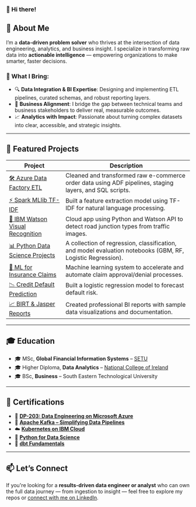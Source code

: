 ### 👋 Hi there!

## 🚀 About Me

I’m a **data-driven problem solver** who thrives at the intersection of data engineering, analytics, and business insight. I specialize in transforming raw data into **actionable intelligence** — empowering organizations to make smarter, faster decisions.

### 🧠 What I Bring:

- 🔍 **Data Integration & BI Expertise**: Designing and implementing ETL pipelines, curated schemas, and robust reporting layers.
- 🤝 **Business Alignment**: I bridge the gap between technical teams and business stakeholders to deliver real, measurable outcomes.
- 📈 **Analytics with Impact**: Passionate about turning complex datasets into clear, accessible, and strategic insights.

---

## 💼 Featured Projects

| Project | Description |
|--------|-------------|
| [🛠 Azure Data Factory ETL](https://github.com/JJRyan0/ETL_Raw_Transform_Curated_Schema/blob/main/README.md) | Cleaned and transformed raw e-commerce order data using ADF pipelines, staging layers, and SQL scripts. |
| [⚡️ Spark MLlib TF-IDF](https://github.com/JJRyan0/john-python-jupyter-notebooks/blob/master/Apache%20Spark%20(MLlib)%20-%20%20Extracting%20Text%20Features%20for%20TF-IDF.ipynb) | Built a feature extraction model using TF-IDF for natural language processing. |
| [🤖 IBM Watson Visual Recognition](https://github.com/JJRyan0/ibm-watson-visual-recognition-system-identifying-junction-types) | Cloud app using Python and Watson API to detect road junction types from traffic images. |
| [📊 Python Data Science Projects](https://github.com/JJRyan0/john-python-jupyter-notebooks) | A collection of regression, classification, and model evaluation notebooks (GBM, RF, Logistic Regression). |
| [🧠 ML for Insurance Claims](https://gist.github.com/JJRyan0/0625271b52cf2ac5cfbffa79f1ab471f) | Machine learning system to accelerate and automate claim approval/denial processes. |
| [📉 Credit Default Prediction](https://github.com/JJRyan0/john-python-jupyter-notebooks/blob/master/KFold%20CV-Credit%20Card%20Default%20Prediction%20-%20Logistic%20Regression.ipynb) | Built a logistic regression model to forecast default risk. |
| [📈 BIRT & Jasper Reports](https://github.com/JJRyan0/jasper-soft-reports) | Created professional BI reports with sample data visualizations and documentation. |

---

## 🎓 Education

- 🎓 MSc, **Global Financial Information Systems** – [SETU](https://www.wit.ie/schools/business/school_of_business/msc_in_gfis)  
- 🎓 Higher Diploma, **Data Analytics** – [National College of Ireland](http://courses.ncirl.ie/index.cfm/page/course/courseId/2372)  
- 🎓 BSc, **Business** – South Eastern Technological University  

---

## 📜 Certifications

- 📘 [**DP-203: Data Engineering on Microsoft Azure**](https://www.udemy.com/certificate/UC-66ebb2ee-c829-4ca3-9e92-0b86e3ae24d3/)
- 🧬 [**Apache Kafka – Simplifying Data Pipelines**](https://www.credly.com/badges/105fd5cb-1750-4690-ab75-86aaf63de1e3/linked_in)
- ☁️ [**Kubernetes on IBM Cloud**](https://www.credly.com/badges/a0d091ab-123b-435a-b48c-82cf2d8bc9a4/linked_in)
- 🐍 [**Python for Data Science**](https://www.credly.com/badges/c79e4eb4-7871-4889-a4eb-bbddcf12d3ba/linked_in)
- 🧱 [**dbt Fundamentals**](https://credentials.getdbt.com/8ff129f2-1223-47f4-85e9-06b5969bf1d4#acc.63xYluqf)

---

## 📫 Let’s Connect

If you're looking for a **results-driven data engineer or analyst** who can own the full data journey — from ingestion to insight — feel free to explore my repos or [connect with me on LinkedIn](https://www.linkedin.com/in/john-ryan-da/).

